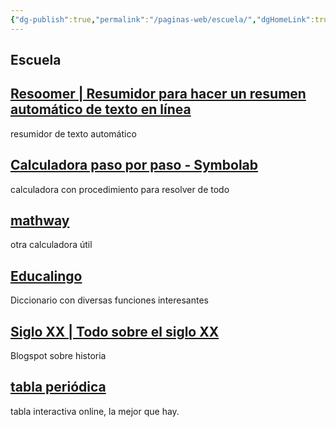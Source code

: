 ```yaml
---
{"dg-publish":true,"permalink":"/paginas-web/escuela/","dgHomeLink":true,"dgPassFrontmatter":false}
---
```


## Escuela



## [Resoomer | Resumidor para hacer un resumen automático de texto en línea](https://resoomer.com/es/)
resumidor de texto automático

## [Calculadora paso por paso - Symbolab](https://es.symbolab.com/solver/)
calculadora con procedimiento para resolver de todo

## [mathway](https://www.mathway.com/es/Algebra)
otra calculadora útil

## [Educalingo](https://educalingo.com/es/dic-es)
Diccionario con diversas funciones interesantes

## [Siglo XX | Todo sobre el siglo XX](https://elsigloxx.wordpress.com/)
Blogspot sobre historia

## [tabla periódica](https://ptable.com/?lang=es#Propiedades)
tabla interactiva online, la mejor que hay.
